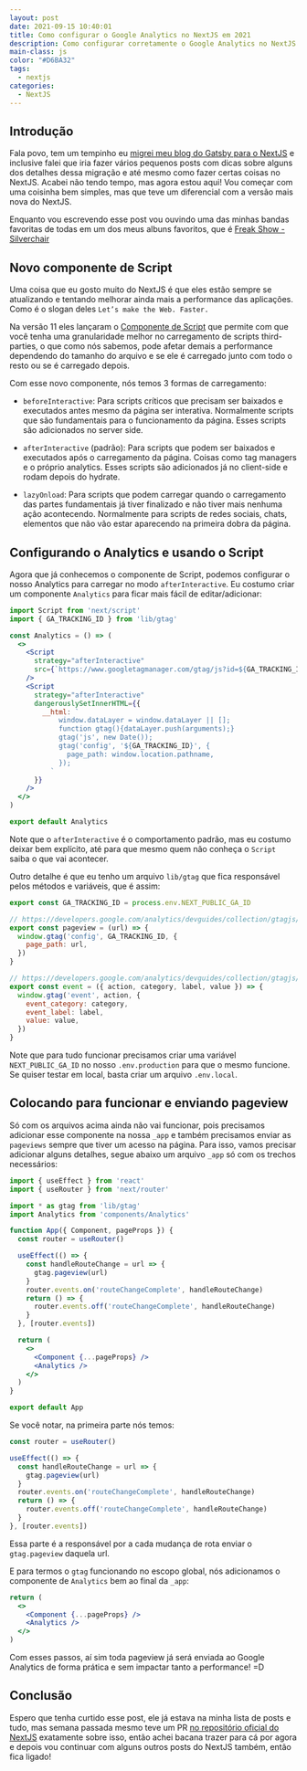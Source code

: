 ```yaml
---
layout: post
date: 2021-09-15 10:40:01
title: Como configurar o Google Analytics no NextJS em 2021
description: Como configurar corretamente o Google Analytics no NextJS com o next/Script
main-class: js
color: "#D6BA32"
tags:
  - nextjs
categories:
  - NextJS
---
```

## Introdução

Fala povo, tem um tempinho eu [migrei meu blog do Gatsby para o NextJS](https://willianjusten.com.br/migrei-meu-blog-do-gatsby-para-o-nextjs) e inclusive falei que iria fazer vários pequenos posts com dicas sobre alguns dos detalhes dessa migração e até mesmo como fazer certas coisas no NextJS. Acabei não tendo tempo, mas agora estou aqui! Vou começar com uma coisinha bem simples, mas que teve um diferencial com a versão mais nova do NextJS.

Enquanto vou escrevendo esse post vou ouvindo uma das minhas bandas favoritas de todas em um dos meus albuns favoritos, que é [Freak Show - Silverchair](https://open.spotify.com/album/511p6iaCuK8Sr0BYdpcfkq?si=e9lY9trvQJyJ5fhhdAO8WQ&dl_branch=1)

## Novo componente de Script

Uma coisa que eu gosto muito do NextJS é que eles estão sempre se atualizando e tentando melhorar ainda mais a performance das aplicações. Como é o slogan deles `Let’s make the Web. Faster.`

Na versão 11 eles lançaram o [Componente de Script](https://nextjs.org/docs/basic-features/script) que permite com que você tenha uma granularidade melhor no carregamento de scripts third-parties, o que como nós sabemos, pode afetar demais a performance dependendo do tamanho do arquivo e se ele é carregado junto com todo o resto ou se é carregado depois.

Com esse novo componente, nós temos 3 formas de carregamento:

- `beforeInteractive`: Para scripts críticos que precisam ser baixados e executados antes mesmo da página ser interativa. Normalmente scripts que são fundamentais para o funcionamento da página. Esses scripts são adicionados no server side.

- `afterInteractive` (padrão): Para scripts que podem ser baixados e executados após o carregamento da página. Coisas como tag managers e o próprio analytics. Esses scripts são adicionados já no client-side e rodam depois do hydrate.

- `lazyOnload`: Para scripts que podem carregar quando o carregamento das partes fundamentais já tiver finalizado e não tiver mais nenhuma ação acontecendo. Normalmente para scripts de redes sociais, chats, elementos que não vão estar aparecendo na primeira dobra da página.

## Configurando o Analytics e usando o Script

Agora que já conhecemos o componente de Script, podemos configurar o nosso Analytics para carregar no modo `afterInteractive`. Eu costumo criar um componente `Analytics` para ficar mais fácil de editar/adicionar:

```jsx
import Script from 'next/script'
import { GA_TRACKING_ID } from 'lib/gtag'

const Analytics = () => (
  <>
    <Script
      strategy="afterInteractive"
      src={`https://www.googletagmanager.com/gtag/js?id=${GA_TRACKING_ID}`}
    />
    <Script
      strategy="afterInteractive"
      dangerouslySetInnerHTML={{
        __html: `
            window.dataLayer = window.dataLayer || [];
            function gtag(){dataLayer.push(arguments);}
            gtag('js', new Date());
            gtag('config', '${GA_TRACKING_ID}', {
              page_path: window.location.pathname,
            });
          `
      }}
    />
  </>
)

export default Analytics
```

Note que o `afterInteractive` é o comportamento padrão, mas eu costumo deixar bem explícito, até para que mesmo quem não conheça o `Script` saiba o que vai acontecer.

Outro detalhe é que eu tenho um arquivo `lib/gtag` que fica responsável pelos métodos e variáveis, que é assim:

```jsx
export const GA_TRACKING_ID = process.env.NEXT_PUBLIC_GA_ID

// https://developers.google.com/analytics/devguides/collection/gtagjs/pages
export const pageview = (url) => {
  window.gtag('config', GA_TRACKING_ID, {
    page_path: url,
  })
}

// https://developers.google.com/analytics/devguides/collection/gtagjs/events
export const event = ({ action, category, label, value }) => {
  window.gtag('event', action, {
    event_category: category,
    event_label: label,
    value: value,
  })
}
``` 

Note que para tudo funcionar precisamos criar uma variável `NEXT_PUBLIC_GA_ID` no nosso `.env.production` para que o mesmo funcione. Se quiser testar em local, basta criar um arquivo `.env.local`.

## Colocando para funcionar e enviando pageview

Só com os arquivos acima ainda não vai funcionar, pois precisamos adicionar esse componente na nossa `_app` e também precisamos enviar as `pageviews` sempre que tiver um acesso na página. Para isso, vamos precisar adicionar alguns detalhes, segue abaixo um arquivo `_app` só com os trechos necessários:

```jsx
import { useEffect } from 'react'
import { useRouter } from 'next/router'

import * as gtag from 'lib/gtag'
import Analytics from 'components/Analytics'

function App({ Component, pageProps }) {
  const router = useRouter()

  useEffect(() => {
    const handleRouteChange = url => {
      gtag.pageview(url)
    }
    router.events.on('routeChangeComplete', handleRouteChange)
    return () => {
      router.events.off('routeChangeComplete', handleRouteChange)
    }
  }, [router.events])

  return (
    <>
      <Component {...pageProps} />
      <Analytics />
    </>
  )
}

export default App

```

Se você notar, na primeira parte nós temos:

```jsx
const router = useRouter()

useEffect(() => {
  const handleRouteChange = url => {
    gtag.pageview(url)
  }
  router.events.on('routeChangeComplete', handleRouteChange)
  return () => {
    router.events.off('routeChangeComplete', handleRouteChange)
  }
}, [router.events])
```

Essa parte é a responsável por a cada mudança de rota enviar o `gtag.pageview` daquela url.

E para termos o `gtag` funcionando no escopo global, nós adicionamos o componente de `Analytics` bem ao final da `_app`:

```jsx
return (
  <>
    <Component {...pageProps} />
    <Analytics />
  </>
)
```

Com esses passos, aí sim toda pageview já será enviada ao Google Analytics de forma prática e sem impactar tanto a performance! =D

## Conclusão

Espero que tenha curtido esse post, ele já estava na minha lista de posts e tudo, mas semana passada mesmo teve um PR [no repositório oficial do NextJS](https://github.com/vercel/next.js/pull/27674) exatamente sobre isso, então achei bacana trazer para cá por agora e depois vou continuar com alguns outros posts do NextJS também, então fica ligado!
